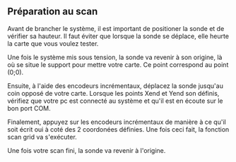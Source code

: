 ## Préparation au scan

Avant de brancher le système, il est important de positioner la sonde et de vérifier sa hauteur. Il faut éviter que lorsque la sonde se déplace, elle heurte la carte que vous voulez tester.

Une fois le système mis sous tension, la sonde va revenir à son origine, là où se situe le support pour mettre votre carte. Ce point correspond au point (0;0).

Ensuite, à l'aide des encodeurs incrémentaux, déplacez la sonde jusqu'au coin opposé de votre carte. Lorsque les points Xend et Yend son définis, vérifiez que votre pc est connecté au système et qu'il est en écoute sur le bon port COM.

Finalement, appuyez sur les encodeurs incrémentaux de manière à ce qu'il soit écrit oui à coté des 2 coordonées définies. Une fois ceci fait, la fonction scan grid va s'exécuter. 

Une fois votre scan fini, la sonde va revenir à l'origine.
